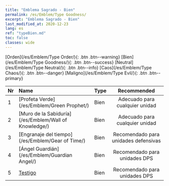 ```yaml
---
title: "Emblema Sagrado - Bien"
permalink: /es/Emblem/Type Goodness/
excerpt: "Emblema Sagrado - Bien"
last_modified_at: 2020-12-23
lang: es
ref: "typeBien.md"
toc: false
classes: wide
---
```


  [Orden](/es/Emblem/Type Order/){: .btn .btn--warning}   [Bien](/es/Emblem/Type Goodness/){: .btn .btn--success}   [Neutral](/es/Emblem/Type Neutral/){: .btn .btn--info}   [Caos](/es/Emblem/Type Chaos/){: .btn .btn--danger}   [Maligno](/es/Emblem/Type Evil/){: .btn .btn--primary} 

  |  Nr  |             Name            |    Type    |   Recommended   |
  |:-----|:----------------------------|:-----------|:---------------:|
  | 1 | [Profeta Verde](/es/Emblem/Green Prophet/) | Bien | Adecuado para cualquier unidad | 
  | 2 | [Muro de la Sabiduría](/es/Emblem/Wall of Knowledge/) | Bien | Adecuado para cualquier unidad | 
  | 3 | [Engranaje del tiempo](/es/Emblem/Gear of Time/) | Bien | Recomendado para unidades defensivas | 
  | 4 | [Ángel Guardián](/es/Emblem/Guardian Angel/) | Bien | Recomendado para unidades DPS | 
  | 5 | [Testigo](/es/Emblem/Witness/) | Bien | Recomendado para unidades DPS | 
